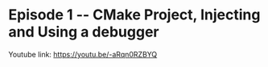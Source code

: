 # Episode 1 -- CMake Project, Injecting and Using a debugger
Youtube link: https://youtu.be/-aRqn0RZBYQ
